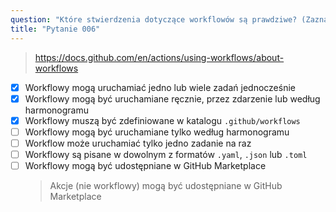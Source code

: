 ```yaml
---
question: "Które stwierdzenia dotyczące workflowów są prawdziwe? (Zaznacz trzy.)"
title: "Pytanie 006"
---
```


> https://docs.github.com/en/actions/using-workflows/about-workflows
- [x] Workflowy mogą uruchamiać jedno lub wiele zadań jednocześnie
- [x] Workflowy mogą być uruchamiane ręcznie, przez zdarzenie lub według harmonogramu
- [x] Workflowy muszą być zdefiniowane w katalogu `.github/workflows`
- [ ] Workflowy mogą być uruchamiane tylko według harmonogramu
- [ ] Workflow może uruchamiać tylko jedno zadanie na raz
- [ ] Workflowy są pisane w dowolnym z formatów `.yaml`, `.json` lub `.toml`
- [ ] Workflowy mogą być udostępniane w GitHub Marketplace  
  > Akcje (nie workflowy) mogą być udostępniane w GitHub Marketplace
